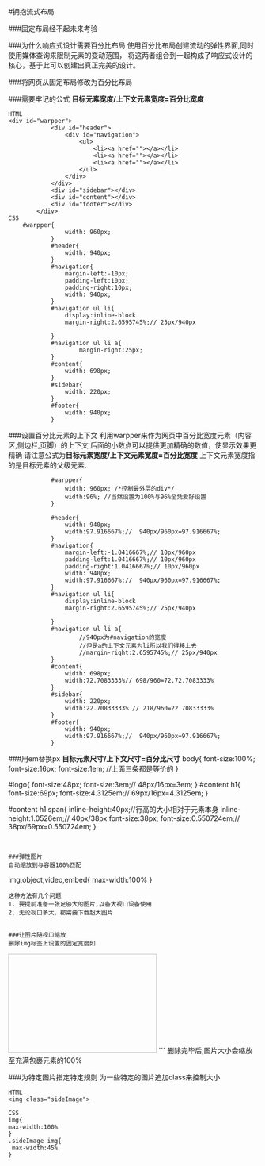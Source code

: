 #拥抱流式布局

###固定布局经不起未来考验

###为什么响应式设计需要百分比布局
使用百分比布局创建流动的弹性界面,同时使用媒体查询来限制元素的变动范围，
将这两者组合到一起构成了响应式设计的核心，基于此可以创建出真正完美的设计。

###将网页从固定布局修改为百分比布局

###需要牢记的公式
**目标元素宽度/上下文元素宽度=百分比宽度**
```
HTML
<div id="warpper">
			<div id="header">
				<div id="navigation">
					<ul>
						<li><a href=""></a></li>
						<li><a href=""></a></li>
						<li><a href=""></a></li>
					</ul>
				</div>
			</div>
			<div id="sidebar"></div>
			<div id="content"></div>
			<div id="footer"></div>
		</div>
CSS
	#warpper{
				width: 960px;
			}
			#header{
				width: 940px;
			}
			#navigation{
				margin-left:-10px;
				padding-left:10px;
				padding-right:10px;
				width: 940px;
			}
			#navigation ul li{
				display:inline-block
				margin-right:2.6595745%;// 25px/940px
			
			}
			#navigation ul li a{
					margin-right:25px;
			}
			#content{
				width: 698px;
			}
			#sidebar{
				width: 220px;
			}
			#footer{
				width: 940px;
			}
```

###设置百分比元素的上下文
利用warpper来作为网页中百分比宽度元素（内容区,侧边栏,页脚）的上下文
后面的小数点可以提供更加精确的数值，使显示效果更精确
请注意公式为**目标元素宽度/上下文元素宽度=百分比宽度**
上下文元素宽度指的是目标元素的父级元素.
```
			#warpper{
				width: 960px; /*控制最外层的div*/
				width:96%; //当然设置为100%与96%全凭爱好设置
			}
			
			#header{
				width: 940px;
				width:97.916667%;//  940px/960px=97.916667%;
			}
			#navigation{
				margin-left:-1.0416667%;// 10px/960px
				padding-left:1.0416667%;// 10px/960px
				padding-right:1.0416667%;// 10px/960px
				width: 940px;
				width:97.916667%;//  940px/960px=97.916667%;
			}
			#navigation ul li{
				display:inline-block
				margin-right:2.6595745%;// 25px/940px
			
			}
			#navigation ul li a{
					//940px为#navigation的宽度
					//但是a的上下文元素为li所以我们得移上去
					//margin-right:2.6595745%;// 25px/940px
			}
			#content{
				width: 698px;
				width:72.7083333%// 698/960=72.72.7083333%
			}
			#sidebar{
				width: 220px;
				width:22.70833333% // 218/960=22.70833333%
			}
			#footer{
				width: 940px;
				width:97.916667%;//  940px/960px=97.916667%;
			}
```

###用em替换px
**目标元素尺寸/上下文尺寸=百分比尺寸**
body{
	font-size:100%;
	font-size:16px;
	font-size:1em;
	//上面三条都是等价的
}

#logo{
	font-size:48px;
	font-size:3em;// 48px/16px=3em;
}
#content h1{
font-size:69px;
font-size:4.3125em;// 69px/16px=4.3125em;
}

#content h1 span{
inline-height:40px;//行高的大小相对于元素本身
inline-height:1.0526em;// 40px/38px 
font-size:38px;
font-size:0.550724em;// 38px/69px=0.550724em;
}

```


###弹性图片
自动缩放到与容器100%匹配
```
img,object,video,embed{
max-width:100%
}
```
这种方法有几个问题
1. 要提前准备一张足够大的图片,以备大视口设备使用
2. 无论视口多大，都需要下载超大图片


###让图片随视口缩放
删除img标签上设置的固定宽度如
```
<img width=300 height=200>
```
删除完毕后,图片大小会缩放至充满包裹元素的100%

###为特定图片指定特定规则
为一些特定的图片追加class来控制大小
```
HTML
<img class="sideImage">

CSS
img{
max-width:100%
}
.sideImage img{
 max-width:45%
}

```









